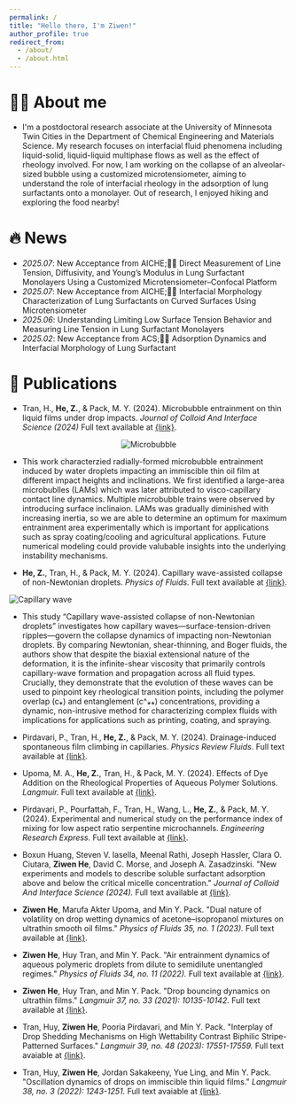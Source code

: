 ```yaml
---
permalink: /
title: "Hello there, I'm Ziwen!"
author_profile: true
redirect_from: 
  - /about/
  - /about.html
---
```


# 👨‍🎓 About me
* I'm a postdoctoral research associate at the University of Minnesota Twin Cities in the Department of Chemical Engineering and Materials Science. My research focuses on interfacial fluid phenomena including liquid-solid, liquid-liquid multiphase flows as well as the effect of rheology involved. For now, I am working on the collapse of an alveolar-sized bubble using a customized microtensiometer, aiming to understand the role of interfacial rheology in the adsorption of lung surfactants onto a monolayer. Out of research, I enjoyed hiking and exploring the food nearby!

# 🔥 News
- *2025.07*: New Acceptance from AICHE;🎉🎉 Direct Measurement of Line Tension, Diffusivity, and Young’s Modulus in Lung Surfactant Monolayers Using a Customized Microtensiometer–Confocal Platform
- *2025.07*: New Acceptance from AICHE;🎉🎉 Interfacial Morphology Characterization of Lung Surfactants on Curved Surfaces Using Microtensiometer
- *2025.06*: Understanding Limiting Low Surface Tension Behavior and Measuring Line Tension in Lung Surfactant Monolayers
- *2025.02*: New Acceptance from ACS;🎉🎉 Adsorption Dynamics and Interfacial Morphology of Lung Surfactant
  
# 📝 Publications 
* Tran, H., **He, Z.**, & Pack, M. Y. (2024). Microbubble entrainment on thin liquid films under drop impacts. *Journal of Colloid And Interface Science (2024)* Full text available at <a href="https://doi.org/10.1016/j.jcis.2024.11.236">{link}</a>.

<p align="center"> 
  <img src=" !(https://github.com/user-attachments/assets/ee63fa30-75cf-4eac-92d7-4d1b3821b7e4)" alt="Microbubble"> 
</p>
 

* This work characterzied radially-formed microbubble entrainment induced by water droplets impacting an immiscible thin oil film at different impact heights and inclinations. We first identified a large-area microbublles (LAMs) which was later attributed to visco-capillary contact line dynamics. Multiple microbubble trains were observed by introducing surface inclinaion. LAMs was gradually diminished with increasing inertia, so we are able to determine an optimum for maximum entrainment area experimentally which is important for applications such as spray coating/cooling and agricultural applications. Future numerical modeling could provide valubable insights into the underlying instability mechanisms.

* **He, Z.**, Tran, H., & Pack, M. Y. (2024). Capillary wave-assisted collapse of non-Newtonian droplets. *Physics of Fluids.* Full text available at <a href="https://doi.org/10.1063/5.0231029">{link}</a>.

![Capillary wave](https://github.com/user-attachments/assets/9a093b0f-d009-4bdc-aaf0-b1638bc28223)

* This study “Capillary wave-assisted collapse of non-Newtonian droplets” investigates how capillary waves—surface-tension-driven ripples—govern the collapse dynamics of impacting non-Newtonian droplets. By comparing Newtonian, shear-thinning, and Boger fluids, the authors show that despite the biaxial extensional nature of the deformation, it is the infinite-shear viscosity that primarily controls capillary-wave formation and propagation across all fluid types. Crucially, they demonstrate that the evolution of these waves can be used to pinpoint key rheological transition points, including the polymer overlap (c⁎) and entanglement (c^⁎⁎) concentrations, providing a dynamic, non-intrusive method for characterizing complex fluids with implications for applications such as printing, coating, and spraying.

* Pirdavari, P., Tran, H., **He, Z.**, & Pack, M. Y. (2024). Drainage-induced spontaneous film climbing in capillaries. *Physics Review Fluids.* Full text available at <a href="https://doi.org/10.1103/PhysRevFluids.9.094005">{link}</a>.



* Upoma, M. A., **He, Z.**, Tran, H., & Pack, M. Y. (2024). Effects of Dye Addition on the Rheological Properties of Aqueous Polymer Solutions. *Langmuir.* Full text available at <a href="https://pubs.acs.org/doi/full/10.1021/acs.langmuir.4c01533">{link}</a>.

* Pirdavari, P., Pourfattah, F., Tran, H., Wang, L., **He, Z.**, & Pack, M. Y. (2024). Experimental and numerical study on the performance index of mixing for low aspect ratio serpentine microchannels. *Engineering Research Express.* Full text available at <a href="https://iopscience.iop.org/article/10.1088/2631-8695/ad7198/meta">{link}</a>.

* Boxun Huang, Steven V. Iasella, Meenal Rathi, Joseph Hassler, Clara O. Ciutara, **Ziwen He**, David C. Morse, and Joseph A. Zasadzinski. "New experiments and models to describe soluble surfactant adsorption above and below the critical micelle concentration." *Journal of Colloid And Interface Science (2024).* Full text available at <a href="https://doi.org/10.1016/j.jcis.2024.07.204">{link}</a>.

* **Ziwen He**, Marufa Akter Upoma, and Min Y. Pack. "Dual nature of volatility on drop wetting dynamics of acetone–isopropanol mixtures on ultrathin smooth oil films." *Physics of Fluids 35, no. 1 (2023).* Full text available at <a href="https://doi.org/10.1063/5.0131299">{link}</a>.

* **Ziwen He**, Huy Tran, and Min Y. Pack. "Air entrainment dynamics of aqueous polymeric droplets from dilute to semidilute unentangled regimes." *Physics of Fluids 34, no. 11 (2022).* Full text available at <a href="https://doi.org/10.1063/5.0130251">{link}</a>.

* **Ziwen He**, Huy Tran, and Min Y. Pack. "Drop bouncing dynamics on ultrathin films." *Langmuir 37, no. 33 (2021): 10135-10142.* Full text available at <a href="https://doi.org/10.1021/acs.langmuir.1c01510">{link}</a>.
  
  
* Tran, Huy, **Ziwen He**, Pooria Pirdavari, and Min Y. Pack. "Interplay of Drop Shedding Mechanisms on High Wettability Contrast Biphilic Stripe-Patterned Surfaces." *Langmuir 39, no. 48 (2023): 17551-17559.* Full text avaiable at <a href="https://doi.org/10.1021/acs.langmuir.3c03042">{link}</a>.

* Tran, Huy, **Ziwen He**, Jordan Sakakeeny, Yue Ling, and Min Y. Pack. "Oscillation dynamics of drops on immiscible thin liquid films." *Langmuir 38, no. 3 (2022): 1243-1251.* Full text avaiable at <a href="https://doi.org/10.1021/acs.langmuir.1c03029">{link}</a>.
